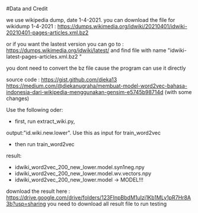 #Data and Credit

we use wikipedia dump, date 1-4-2021.
you can download the file for wikidump 1-4-2021 : 
https://dumps.wikimedia.org/idwiki/20210401/idwiki-20210401-pages-articles.xml.bz2

or if you want the lastest version you can go to : 
https://dumps.wikimedia.org/idwiki/latest/
and find file with name "idwiki-latest-pages-articles.xml.bz2 "

you dont need to convert the bz file cause the program can use it directly	


source code :	https://gist.github.com/dieka13
		https://medium.com/@diekanugraha/membuat-model-word2vec-bahasa-indonesia-dari-wikipedia-menggunakan-gensim-e5745b98714d
		(with some changes)

Use the following oder:

- first, run extract_wiki.py,

output:"id.wiki.new.lower". Use this as input for train_word2vec

- then run train_word2vec

result:
- idwiki_word2vec_200_new_lower.model.syn1neg.npy
- idwiki_word2vec_200_new_lower.model.wv.vectors.npy
- idwiki_word2vec_200_new_lower.model	-> MODEL!!!

download the result here : https://drive.google.com/drive/folders/123FInpBbdM1uIzj1Kb1MLy1pR7Hr8A3b?usp=sharing
you need to download all result file to run testing
	

